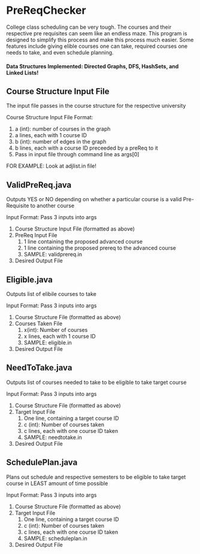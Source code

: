 # PreReqChecker
College class scheduling can be very tough. The courses and their respective pre requisites can seem like an endless maze. This program is designed to simplify this process and make this process much easier. Some features include giving elible courses one can take, required courses one needs to take, and even schedule planning. 

#### Data Structures Implemented: Directed Graphs, DFS, HashSets, and Linked Lists!


## **Course Structure Input File**
The input file passes in the course structure for the respective university

Course Structure Input File Format:
1. a (int): number of courses in the graph
2. a lines, each with 1 course ID
3. b (int): number of edges in the graph
4. b lines, each with a course ID preceeded by a preReq to it
5. Pass in input file through command line as args[0]

FOR EXAMPLE: Look at adjlist.in file!


## **ValidPreReq.java**
Outputs YES or NO depending on whether a particular course is a valid Pre-Requisite to another course

Input Format: Pass 3 inputs into args
1. Course Structure Input File (formatted as above)
2. PreReq Input File
    1. 1 line containing the proposed advanced course
    2. 1 line containing the proposed prereq to the advanced course
    3. SAMPLE: validprereq.in
3. Desired Output File
                   
## **Eligible.java**
Outputs list of elibile courses to take

Input Format: Pass 3 inputs into args
1. Course Structure File (formatted as above)
2. Courses Taken File
   1. x(int): Number of courses
   2. x lines, each with 1 course ID
   3. SAMPLE: eligible.in
3. Desired Output File

 ## **NeedToTake.java**
 Outputs list of courses needed to take to be eligible to take target course
 
 Input Format: Pass 3 inputs into args
 1. Course Structure File (formatted as above)
 2. Target Input File
    1. One line, containing a target course ID
    2. c (int): Number of courses taken
    3. c lines, each with one course ID taken
    4. SAMPLE: needtotake.in
 3. Desired Output File
   
 ## **SchedulePlan.java**
 Plans out schedule and respective semesters to be eligible to take target course in LEAST amount of time possible
 
 Input Format: Pass 3 inputs into args
 1. Course Structure File (formatted as above)
 2. Target Input File
    1. One line, containing a target course ID
    2. c (int): Number of courses taken
    3. c lines, each with one course ID taken
    4. SAMPLE: scheduleplan.in
 4. Desired Output File
 
 
 

